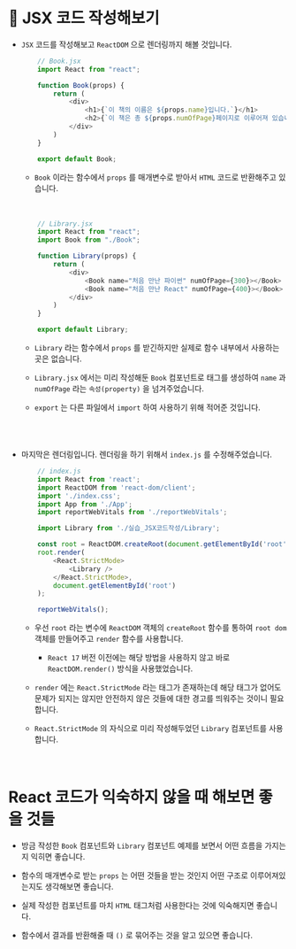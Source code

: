# 🔔 JSX 코드 작성해보기

- `JSX` 코드를 작성해보고 `ReactDOM` 으로 렌더링까지 해볼 것입니다.
    ```js
        // Book.jsx
        import React from "react";

        function Book(props) {
            return (
                <div>
                    <h1>{`이 책의 이름은 ${props.name}입니다.`}</h1>
                    <h2>{`이 책은 총 ${props.numOfPage}페이지로 이루어져 있습니다.`}</h2>
                </div>
            )
        }

        export default Book;
    ```
    - `Book` 이라는 함수에서 `props` 를 매개변수로 받아서 `HTML` 코드로 반환해주고 있습니다.<br/><br/><br/>

    ```js
        // Library.jsx
        import React from "react";
        import Book from "./Book";

        function Library(props) {
            return (
                <div>
                    <Book name="처음 만난 파이썬" numOfPage={300}></Book>
                    <Book name="처음 만난 React" numOfPage={400}></Book>
                </div>
            )
        }

        export default Library;
    ```
    - `Library` 라는 함수에서 `props` 를 받긴하지만 실제로 함수 내부에서 사용하는 곳은 없습니다.

    - `Library.jsx` 에서는 미리 작성해둔 `Book` 컴포넌트로 태그를 생성하여 `name` 과 `numOfPage` 라는 `속성(property)` 을 넘겨주었습니다.

    - `export` 는 다른 파일에서 `import` 하여 사용하기 위해 적어준 것입니다.<br/><br/><br/><br/>


- 마지막은 렌더링입니다. 렌더링을 하기 위해서 `index.js` 를 수정해주었습니다.
    ```js
        // index.js
        import React from 'react';
        import ReactDOM from 'react-dom/client';
        import './index.css';
        import App from './App';
        import reportWebVitals from './reportWebVitals';

        import Library from './실습_JSX코드작성/Library';

        const root = ReactDOM.createRoot(document.getElementById('root'));
        root.render(
            <React.StrictMode>
                <Library />
            </React.StrictMode>,
            document.getElementById('root')
        );

        reportWebVitals();
    ```
    - 우선 `root` 라는 변수에 `ReactDOM` 객체의 `createRoot` 함수를 통하여 `root dom` 객체를 만들어주고 `render` 함수를 사용합니다. 
        - `React 17` 버전 이전에는 해당 방법을 사용하지 않고 바로 `ReactDOM.render()` 방식을 사용했었습니다. 

    - `render` 에는 `React.StrictMode` 라는 태그가 존재하는데 해당 태그가 없어도 문제가 되지는 않지만 안전하지 않은 것들에 대한 경고를 띄워주는 것이니 필요합니다. 

    - `React.StrictMode` 의 자식으로 미리 작성해두었던 `Library` 컴포넌트를 사용합니다. <br/><br/><br/>

# React 코드가 익숙하지 않을 때 해보면 좋을 것들

- 방금 작성한 `Book` 컴포넌트와 `Library` 컴포넌트 예제를 보면서 어떤 흐름을 가지는지 익히면 좋습니다. 

- 함수의 매개변수로 받는 `props` 는 어떤 것들을 받는 것인지 어떤 구조로 이루어져있는지도 생각해보면 좋습니다. 

- 실제 작성한 컴포넌트를 마치 `HTML` 태그처럼 사용한다는 것에 익숙해지면 좋습니다.

- 함수에서 결과를 반환해줄 때 `()` 로 묶어주는 것을 알고 있으면 좋습니다. 